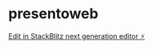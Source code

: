 # presentoweb

[Edit in StackBlitz next generation editor ⚡️](https://stackblitz.com/~/github.com/fotisps/presentoweb)